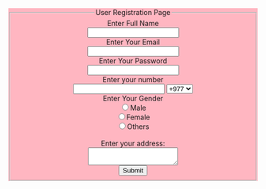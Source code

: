 <form align = center>
    <fieldset>
        <style>
            form{background-color:lightpink;
        </style>
        <legend>User Registration Page</legend>
        <label>Enter Full Name</label><br>
        <input type="text" name="name"><br>
        <label>Enter Your Email</label><br>
        <input type="email" name="email"><br>
        <label>Enter Your Password</label><br>
        <input type="password" name="pass"><br>
        <td>
         <label> Enter your number </label><br>
         <input type="number" name="number">
         </td>
         <td>
            <select>
                <option>+977</option>
                 <option>+93</option>
                  <option>+355</option>
                   <option>+213</option>
                    <option>+98</option>
                     <option>+99</option>
              </td>
                  </select>
        <br><label>Enter Your Gender</label><br>
        <input type="radio" id="Gender" name="Gender" value="male"/>Male <br>        
        <input type="radio" id="Gender" name="Gender" value="female"/>Female <br>
        <input type="radio" id="Gender" name="Gender" value="others"/>Others <br>     
         <br>Enter your address:<br>
         <textarea></textarea><br>
         <input type="submit" name="Submit">
     </fieldset>
 </form>
